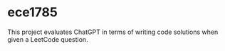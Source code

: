 # ece1785
This project evaluates ChatGPT in terms of writing code solutions when given a LeetCode question.

